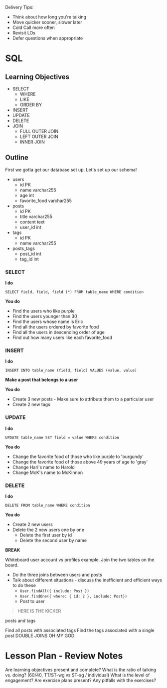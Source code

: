 Delivery Tips:

* Think about how long you're talking
* Move quicker sooner, slower later
* Cold Call more often
* Revisit LOs
* Defer questions when appropriate

# SQL

## Learning Objectives

* SELECT
  * WHERE
  * LIKE
  * ORDER BY
* INSERT
* UPDATE
* DELETE
* JOIN
  * FULL OUTER JOIN
  * LEFT OUTER JOIN
  * INNER JOIN

## Outline

First we gotta get our database set up. Let's set up our schema!

* users
  * id PK
  * name varchar255
  * age int
  * favorite_food varchar255
* posts
  * id PK
  * title varchar255
  * content text
  * user_id int
* tags
  * id PK
  * name varchar255
* posts_tags
  * post_id int
  * tag_id int

### SELECT

**I do**

`SELECT field, field, field (*) FROM table_name WHERE condition`

**You do**

* Find the users who like purple
* Find the users younger than 30
* Find the users whose name is Eric
* Find all the users ordered by favorite food
* Find all the users in descending order of age
* Find out how many users like each favorite_food

### INSERT

**I do**

`INSERT INTO table_name (field, field) VALUES (value, value)`

**Make a post that belongs to a user**

**You do**

* Create 3 new posts - Make sure to attribute them to a particular user
* Create 2 new tags

### UPDATE

**I do**

`UPDATE table_name SET field = value WHERE condition`

**You do**

* Change the favorite food of those who like purple to 'burgundy'
* Change the favorite food of those above 49 years of age to 'gray'
* Change Hari's name to Harold
* Change McK's name to McKinnon

### DELETE

**I do**

`DELETE FROM table_name WHERE condition`

**You do**

* Create 2 new users
* Delete the 2 new users one by one
  * Delete the first user by id
  * Delete the second user by name

**BREAK**

Whiteboard user account vs profiles example. Join the two tables on the board.

* Do the three joins between users and posts
* Talk about different situations - discuss the inefficient and efficient ways
  to do these
  * `User.findAll({ include: Post })`
  * `User.findOne({ where: { id: 2 }, include: Post})`
  * Post to user

> HERE IS THE KICKER

posts and tags

Find all posts with associated tags
Find the tags associated with a single post
DOUBLE JOINS OH MY GOD

# Lesson Plan - Review Notes

Are learning objectives present and complete?
What is the ratio of talking vs. doing? (60/40, TT/ST-wg vs ST-sg / individual)
What is the level of engagement?
Are exercise plans present?
Any pitfalls with the exercises?
